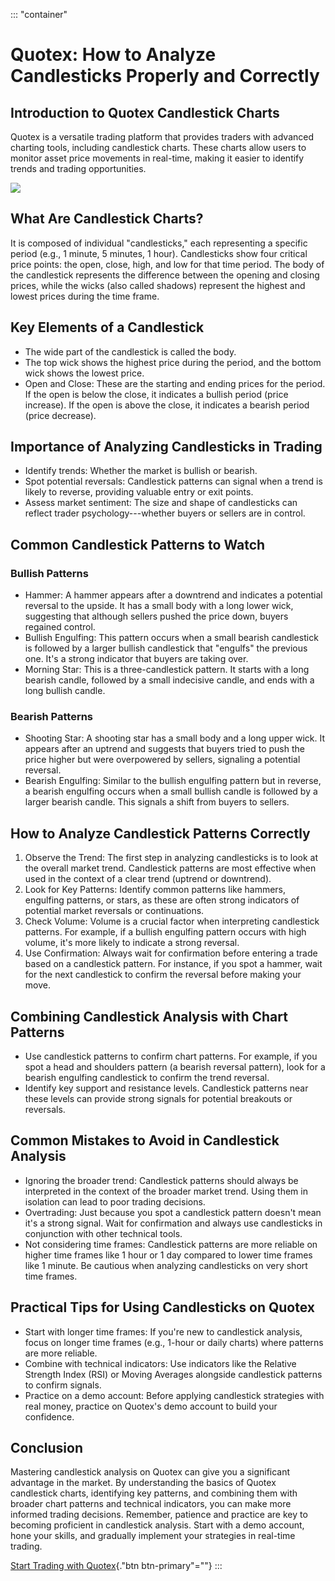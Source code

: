 ::: \"container\"
# Quotex: How to Analyze Candlesticks Properly and Correctly

## Introduction to Quotex Candlestick Charts

Quotex is a versatile trading platform that provides traders with
advanced charting tools, including candlestick charts. These charts
allow users to monitor asset price movements in real-time, making it
easier to identify trends and trading opportunities.

[![](https://static.quotex.io/files/4_en/300_250.jpg)](https://traff.sbs/brokerqxlid)

## What Are Candlestick Charts?

It is composed of individual "candlesticks," each representing a
specific period (e.g., 1 minute, 5 minutes, 1 hour). Candlesticks show
four critical price points: the open, close, high, and low for that time
period. The body of the candlestick represents the difference between
the opening and closing prices, while the wicks (also called shadows)
represent the highest and lowest prices during the time frame.

## Key Elements of a Candlestick

-   The wide part of the candlestick is called the body.
-   The top wick shows the highest price during the period, and the
    bottom wick shows the lowest price.
-   Open and Close: These are the starting and ending prices for the
    period. If the open is below the close, it indicates a bullish
    period (price increase). If the open is above the close, it
    indicates a bearish period (price decrease).

## Importance of Analyzing Candlesticks in Trading

-   Identify trends: Whether the market is bullish or bearish.
-   Spot potential reversals: Candlestick patterns can signal when a
    trend is likely to reverse, providing valuable entry or exit points.
-   Assess market sentiment: The size and shape of candlesticks can
    reflect trader psychology---whether buyers or sellers are in
    control.

## Common Candlestick Patterns to Watch

### Bullish Patterns

-   Hammer: A hammer appears after a downtrend and indicates a potential
    reversal to the upside. It has a small body with a long lower wick,
    suggesting that although sellers pushed the price down, buyers
    regained control.
-   Bullish Engulfing: This pattern occurs when a small bearish
    candlestick is followed by a larger bullish candlestick that
    "engulfs" the previous one. It's a strong indicator that
    buyers are taking over.
-   Morning Star: This is a three-candlestick pattern. It starts with a
    long bearish candle, followed by a small indecisive candle, and ends
    with a long bullish candle.

### Bearish Patterns

-   Shooting Star: A shooting star has a small body and a long upper
    wick. It appears after an uptrend and suggests that buyers tried to
    push the price higher but were overpowered by sellers, signaling a
    potential reversal.
-   Bearish Engulfing: Similar to the bullish engulfing pattern but in
    reverse, a bearish engulfing occurs when a small bullish candle is
    followed by a larger bearish candle. This signals a shift from
    buyers to sellers.

## How to Analyze Candlestick Patterns Correctly

1.  Observe the Trend: The first step in analyzing candlesticks is to
    look at the overall market trend. Candlestick patterns are most
    effective when used in the context of a clear trend (uptrend or
    downtrend).
2.  Look for Key Patterns: Identify common patterns like hammers,
    engulfing patterns, or stars, as these are often strong indicators
    of potential market reversals or continuations.
3.  Check Volume: Volume is a crucial factor when interpreting
    candlestick patterns. For example, if a bullish engulfing pattern
    occurs with high volume, it's more likely to indicate a strong
    reversal.
4.  Use Confirmation: Always wait for confirmation before entering a
    trade based on a candlestick pattern. For instance, if you spot a
    hammer, wait for the next candlestick to confirm the reversal before
    making your move.

## Combining Candlestick Analysis with Chart Patterns

-   Use candlestick patterns to confirm chart patterns. For example, if
    you spot a head and shoulders pattern (a bearish reversal pattern),
    look for a bearish engulfing candlestick to confirm the trend
    reversal.
-   Identify key support and resistance levels. Candlestick patterns
    near these levels can provide strong signals for potential breakouts
    or reversals.

## Common Mistakes to Avoid in Candlestick Analysis

-   Ignoring the broader trend: Candlestick patterns should always be
    interpreted in the context of the broader market trend. Using them
    in isolation can lead to poor trading decisions.
-   Overtrading: Just because you spot a candlestick pattern doesn't
    mean it's a strong signal. Wait for confirmation and always use
    candlesticks in conjunction with other technical tools.
-   Not considering time frames: Candlestick patterns are more reliable
    on higher time frames like 1 hour or 1 day compared to lower time
    frames like 1 minute. Be cautious when analyzing candlesticks on
    very short time frames.

## Practical Tips for Using Candlesticks on Quotex

-   Start with longer time frames: If you\'re new to candlestick
    analysis, focus on longer time frames (e.g., 1-hour or daily charts)
    where patterns are more reliable.
-   Combine with technical indicators: Use indicators like the Relative
    Strength Index (RSI) or Moving Averages alongside candlestick
    patterns to confirm signals.
-   Practice on a demo account: Before applying candlestick strategies
    with real money, practice on Quotex\'s demo account to build your
    confidence.

## Conclusion

Mastering candlestick analysis on Quotex can give you a significant
advantage in the market. By understanding the basics of Quotex
candlestick charts, identifying key patterns, and combining them with
broader chart patterns and technical indicators, you can make more
informed trading decisions. Remember, patience and practice are key to
becoming proficient in candlestick analysis. Start with a demo account,
hone your skills, and gradually implement your strategies in real-time
trading.

[Start Trading with
Quotex](\%22https://traff.sbs/brokerqxlid\%22){."btn
btn-primary"=""}
:::

